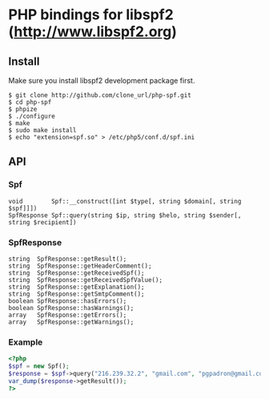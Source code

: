 # PHP bindings for libspf2 (http://www.libspf2.org)

## Install

Make sure you install libspf2 development package first.

	$ git clone http://github.com/clone_url/php-spf.git
	$ cd php-spf
	$ phpize
	$ ./configure
	$ make
	$ sudo make install
	$ echo "extension=spf.so" > /etc/php5/conf.d/spf.ini

##  API

### Spf

	void        Spf::__construct([int $type[, string $domain[, string $spf]]])
	SpfResponse Spf::query(string $ip, string $helo, string $sender[, string $recipient])

### SpfResponse

	string  SpfResponse::getResult();
	string  SpfResponse::getHeaderComment();
	string  SpfResponse::getReceivedSpf();
	string  SpfResponse::getReceivedSpfValue();
	string  SpfResponse::getExplanation();
	string  SpfResponse::getSmtpComment();
	boolean SpfResponse::hasErrors();
	boolean SpfResponse::hasWarnings();
	array   SpfResponse::getErrors();
	array   SpfResponse::getWarnings();
	
### Example

```php
<?php
$spf = new Spf();
$response = $spf->query("216.239.32.2", "gmail.com", "pgpadron@gmail.com");
var_dump($response->getResult());
?>
```
